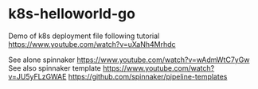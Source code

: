 # k8s-helloworld-go
Demo of k8s deployment file following tutorial https://www.youtube.com/watch?v=uXaNh4Mrhdc

See alone spinnaker https://www.youtube.com/watch?v=wAdmWtC7yGw
See also spinnaker template https://www.youtube.com/watch?v=JU5yFLzGWAE
https://github.com/spinnaker/pipeline-templates

